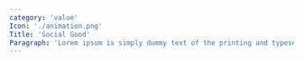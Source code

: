 ```yaml
---
category: 'value'
Icon: './animation.png'
Title: 'Social Good'
Paragraph: 'Lorem ipsum is simply dummy text of the printing and typesetting industry.'
---
```

